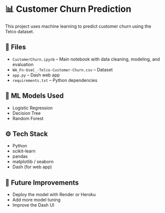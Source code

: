 # 📊 Customer Churn Prediction

This project uses machine learning to predict customer churn using the Telco dataset.

## 📁 Files
- `CustomerChurn.ipynb` – Main notebook with data cleaning, modeling, and evaluation
- `WA_Fn-UseC_-Telco-Customer-Churn.csv` – Dataset
- `app.py` – Dash web app 
- `requirements.txt` – Python dependencies

## 🧠 ML Models Used
- Logistic Regression
- Decision Tree
- Random Forest

## ⚙️ Tech Stack
- Python
- scikit-learn
- pandas
- matplotlib / seaborn
- Dash (for web app)

## 🚀 Future Improvements
- Deploy the model with Render or Heroku
- Add more model tuning
- Improve the Dash UI
